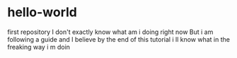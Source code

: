 # hello-world
first repository
I don't exactly know what am i doing right now 
But i am following a guide and 
I believe by the end of this tutorial i ll know what in the freaking way i m doin 
